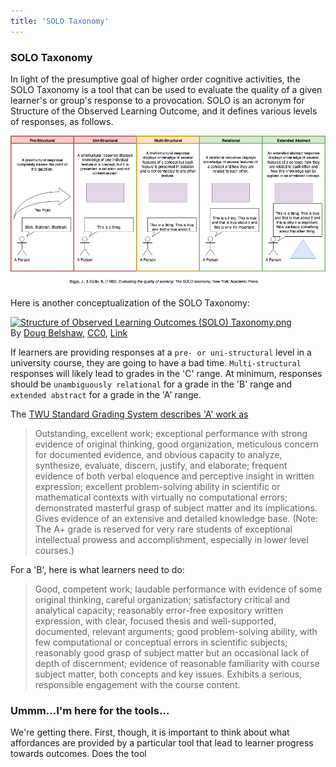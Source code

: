 ```yaml
---
title: 'SOLO Taxonomy'
---
```

### SOLO Taxonomy

In light of the presumptive goal of higher order cognitive activities, the SOLO Taxonomy is a tool that can be used to evaluate the quality of a given learner's or group's response to a provocation. SOLO is an acronym for Structure of the Observed Learning Outcome, and it defines various levels of responses, as follows.

![](SOLOTaxonomy.jpg)

Here is another conceptualization of the SOLO Taxonomy:

<p><a href="https://commons.wikimedia.org/wiki/File:Structure_of_Observed_Learning_Outcomes_(SOLO)\_Taxonomy.png#/media/File:Structure_of_Observed_Learning_Outcomes_(SOLO)\_Taxonomy.png"><img src="https://upload.wikimedia.org/wikipedia/commons/thumb/a/af/Structure_of_Observed_Learning_Outcomes_%28SOLO%29_Taxonomy.png/1200px-Structure_of_Observed_Learning_Outcomes_%28SOLO%29_Taxonomy.png" alt="Structure of Observed Learning Outcomes (SOLO) Taxonomy.png"></a><br>By <a href="//commons.wikimedia.org/w/index.php?title=User:Dajbelshaw&amp;action=edit&amp;redlink=1" class="new" title="User:Dajbelshaw (page does not exist)">Doug Belshaw</a>, <a href="http://creativecommons.org/publicdomain/zero/1.0/deed.en" title="Creative Commons Zero, Public Domain Dedication">CC0</a>, <a href="https://commons.wikimedia.org/w/index.php?curid=60807631">Link</a></p>

If learners are providing responses at a `pre- or uni-structural` level in a university course, they are going to have a bad time. `Multi-structural` responses will likely lead to grades in the 'C' range. At minimum, responses should be `unambiguously relational` for a grade in the 'B' range and `extended abstract` for a grade in the 'A' range.

The [TWU Standard Grading System describes 'A' work as](https://www.twu.ca/about/university-standard-grading-system)

>Outstanding, excellent work; exceptional performance with strong evidence of original thinking, good organization, meticulous concern for documented evidence, and obvious capacity to analyze, synthesize, evaluate, discern, justify, and elaborate; frequent evidence of both verbal eloquence and perceptive insight in written expression; excellent problem-solving ability in scientific or mathematical contexts with virtually no computational errors; demonstrated masterful grasp of subject matter and its implications. Gives evidence of an extensive and detailed knowledge base. (Note: The A+ grade is reserved for very rare students of exceptional intellectual prowess and accomplishment, especially in lower level courses.)

For a 'B', here is what learners need to do:

> Good, competent work; laudable performance with evidence of some original thinking, careful organization; satisfactory critical and analytical capacity; reasonably error-free expository written expression, with clear, focused thesis and well-supported, documented, relevant arguments; good problem-solving ability, with few computational or conceptual errors in scientific subjects; reasonably good grasp of subject matter but an occasional lack of depth of discernment; evidence of reasonable familiarity with course subject matter, both concepts and key issues. Exhibits a serious, responsible engagement with the course content.

### Ummm...I'm here for the tools...

We're getting there. First, though, it is important to think about what affordances are provided by a particular tool that lead to learner progress towards outcomes. Does the tool
